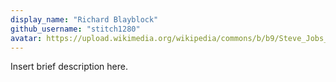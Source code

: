 ```yaml
---
display_name: "Richard Blayblock"
github_username: "stitch1280"
avatar: https://upload.wikimedia.org/wikipedia/commons/b/b9/Steve_Jobs_Headshot_2010-CROP.jpg
---
```

Insert brief description here.
